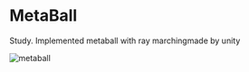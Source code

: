 # MetaBall

Study. Implemented metaball with ray marchingmade by unity  


![metaball](https://user-images.githubusercontent.com/65954422/82925422-a8063780-9fb8-11ea-94b7-ad0048ecc596.gif)
